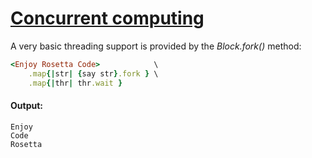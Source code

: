 [1]: https://rosettacode.org/wiki/Concurrent_computing

# [Concurrent computing][1]

A very basic threading support is provided by the *Block.fork()* method:

```ruby
<Enjoy Rosetta Code>            \
    .map{|str| {say str}.fork } \
    .map{|thr| thr.wait }
```

#### Output:
```
Enjoy
Code
Rosetta
```
